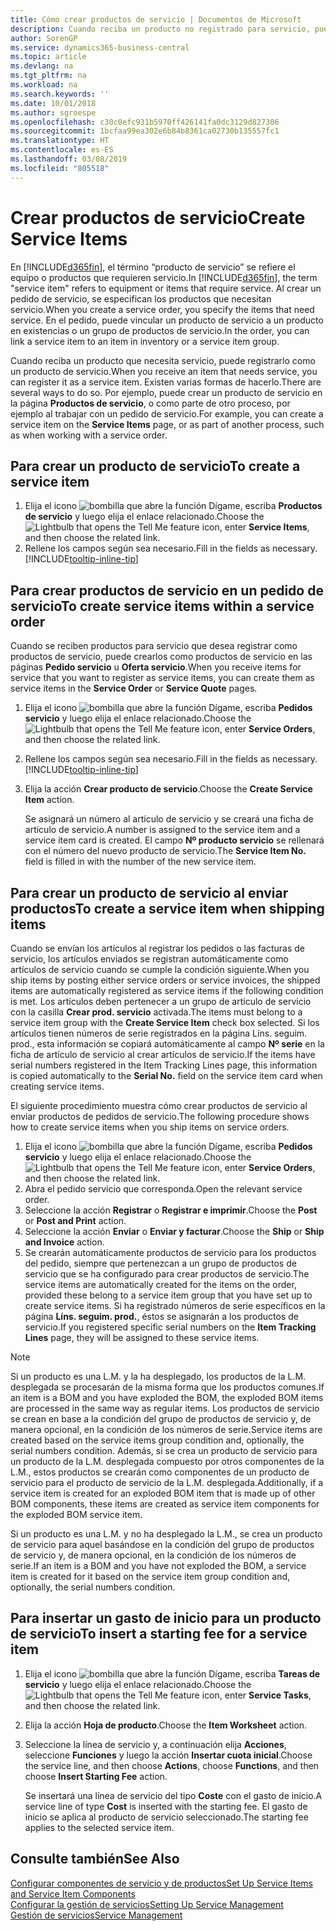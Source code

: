 ```yaml
---
title: Cómo crear productos de servicio | Documentos de Microsoft
description: Cuando reciba un producto no registrado para servicio, puede registrarlo como un producto de servicio.
author: SorenGP
ms.service: dynamics365-business-central
ms.topic: article
ms.devlang: na
ms.tgt_pltfrm: na
ms.workload: na
ms.search.keywords: ''
ms.date: 10/01/2018
ms.author: sgroespe
ms.openlocfilehash: c30c0efc931b5970ff426141fa0dc3129d827306
ms.sourcegitcommit: 1bcfaa99ea302e6b84b8361ca02730b135557fc1
ms.translationtype: HT
ms.contentlocale: es-ES
ms.lasthandoff: 03/08/2019
ms.locfileid: "805518"
---
```

# <a name="create-service-items"></a><span data-ttu-id="3061e-103">Crear productos de servicio</span><span class="sxs-lookup"><span data-stu-id="3061e-103">Create Service Items</span></span>
<span data-ttu-id="3061e-104">En [!INCLUDE[d365fin](includes/d365fin_md.md)], el término “producto de servicio” se refiere el equipo o productos que requieren servicio.</span><span class="sxs-lookup"><span data-stu-id="3061e-104">In [!INCLUDE[d365fin](includes/d365fin_md.md)], the term "service item" refers to equipment or items that require service.</span></span> <span data-ttu-id="3061e-105">Al crear un pedido de servicio, se especifican los productos que necesitan servicio.</span><span class="sxs-lookup"><span data-stu-id="3061e-105">When you create a service order, you specify the items that need service.</span></span> <span data-ttu-id="3061e-106">En el pedido, puede vincular un producto de servicio a un producto en existencias o un grupo de productos de servicio.</span><span class="sxs-lookup"><span data-stu-id="3061e-106">In the order, you can link a service item to an item in inventory or a service item group.</span></span>    

<span data-ttu-id="3061e-107">Cuando reciba un producto que necesita servicio, puede registrarlo como un producto de servicio.</span><span class="sxs-lookup"><span data-stu-id="3061e-107">When you receive an item that needs service, you can register it as a service item.</span></span> <span data-ttu-id="3061e-108">Existen varias formas de hacerlo.</span><span class="sxs-lookup"><span data-stu-id="3061e-108">There are several ways to do so.</span></span> <span data-ttu-id="3061e-109">Por ejemplo, puede crear un producto de servicio en la página **Productos de servicio**, o como parte de otro proceso, por ejemplo al trabajar con un pedido de servicio.</span><span class="sxs-lookup"><span data-stu-id="3061e-109">For example, you can create a service item on the **Service Items** page, or as part of another process, such as when working with a service order.</span></span>   

## <a name="to-create-a-service-item"></a><span data-ttu-id="3061e-110">Para crear un producto de servicio</span><span class="sxs-lookup"><span data-stu-id="3061e-110">To create a service item</span></span>  
1. <span data-ttu-id="3061e-111">Elija el icono ![bombilla que abre la función Dígame](media/ui-search/search_small.png "Dígame que desea hacer"), escriba **Productos de servicio** y luego elija el enlace relacionado.</span><span class="sxs-lookup"><span data-stu-id="3061e-111">Choose the ![Lightbulb that opens the Tell Me feature](media/ui-search/search_small.png "Tell me what you want to do") icon, enter **Service Items**, and then choose the related link.</span></span>
2. <span data-ttu-id="3061e-112">Rellene los campos según sea necesario.</span><span class="sxs-lookup"><span data-stu-id="3061e-112">Fill in the fields as necessary.</span></span> [!INCLUDE[tooltip-inline-tip](includes/tooltip-inline-tip_md.md)]  

## <a name="to-create-service-items-within-a-service-order"></a><span data-ttu-id="3061e-113">Para crear productos de servicio en un pedido de servicio</span><span class="sxs-lookup"><span data-stu-id="3061e-113">To create service items within a service order</span></span>  
<span data-ttu-id="3061e-114">Cuando se reciben productos para servicio que desea registrar como productos de servicio, puede crearlos como productos de servicio en las páginas **Pedido servicio** u **Oferta servicio**.</span><span class="sxs-lookup"><span data-stu-id="3061e-114">When you receive items for service that you want to register as service items, you can create them as service items in the **Service Order** or **Service Quote** pages.</span></span>  

1. <span data-ttu-id="3061e-115">Elija el icono ![bombilla que abre la función Dígame](media/ui-search/search_small.png "Dígame que desea hacer"), escriba **Pedidos servicio** y luego elija el enlace relacionado.</span><span class="sxs-lookup"><span data-stu-id="3061e-115">Choose the ![Lightbulb that opens the Tell Me feature](media/ui-search/search_small.png "Tell me what you want to do") icon, enter **Service Orders**, and then choose the related link.</span></span>  
2. <span data-ttu-id="3061e-116">Rellene los campos según sea necesario.</span><span class="sxs-lookup"><span data-stu-id="3061e-116">Fill in the fields as necessary.</span></span> [!INCLUDE[tooltip-inline-tip](includes/tooltip-inline-tip_md.md)]  
3. <span data-ttu-id="3061e-117">Elija la acción **Crear producto de servicio**.</span><span class="sxs-lookup"><span data-stu-id="3061e-117">Choose the **Create Service Item** action.</span></span>  

    <span data-ttu-id="3061e-118">Se asignará un número al artículo de servicio y se creará una ficha de artículo de servicio.</span><span class="sxs-lookup"><span data-stu-id="3061e-118">A number is assigned to the service item and a service item card is created.</span></span> <span data-ttu-id="3061e-119">El campo **Nº producto servicio** se rellenará con el número del nuevo producto de servicio.</span><span class="sxs-lookup"><span data-stu-id="3061e-119">The **Service Item No.** field is filled in with the number of the new service item.</span></span>

## <a name="to-create-a-service-item-when-shipping-items"></a><span data-ttu-id="3061e-120">Para crear un producto de servicio al enviar productos</span><span class="sxs-lookup"><span data-stu-id="3061e-120">To create a service item when shipping items</span></span>  
<span data-ttu-id="3061e-121">Cuando se envían los artículos al registrar los pedidos o las facturas de servicio, los artículos enviados se registran automáticamente como artículos de servicio cuando se cumple la condición siguiente.</span><span class="sxs-lookup"><span data-stu-id="3061e-121">When you ship items by posting either service orders or service invoices, the shipped items are automatically registered as service items if the following condition is met.</span></span> <span data-ttu-id="3061e-122">Los artículos deben pertenecer a un grupo de artículo de servicio con la casilla **Crear prod. servicio** activada.</span><span class="sxs-lookup"><span data-stu-id="3061e-122">The items must belong to a service item group with the **Create Service Item** check box selected.</span></span> <span data-ttu-id="3061e-123">Si los artículos tienen números de serie registrados en la página Líns. seguim. prod., esta información se copiará automáticamente al campo **Nº serie** en la ficha de artículo de servicio al crear artículos de servicio.</span><span class="sxs-lookup"><span data-stu-id="3061e-123">If the items have serial numbers registered in the Item Tracking Lines page, this information is copied automatically to the **Serial No.** field on the service item card when creating service items.</span></span>  

<span data-ttu-id="3061e-124">El siguiente procedimiento muestra cómo crear productos de servicio al enviar productos de pedidos de servicio.</span><span class="sxs-lookup"><span data-stu-id="3061e-124">The following procedure shows how to create service items when you ship items on service orders.</span></span>  

1. <span data-ttu-id="3061e-125">Elija el icono ![bombilla que abre la función Dígame](media/ui-search/search_small.png "Dígame que desea hacer"), escriba **Pedidos servicio** y luego elija el enlace relacionado.</span><span class="sxs-lookup"><span data-stu-id="3061e-125">Choose the ![Lightbulb that opens the Tell Me feature](media/ui-search/search_small.png "Tell me what you want to do") icon, enter **Service Orders**, and then choose the related link.</span></span>  
2. <span data-ttu-id="3061e-126">Abra el pedido servicio que corresponda.</span><span class="sxs-lookup"><span data-stu-id="3061e-126">Open the relevant service order.</span></span>  
3. <span data-ttu-id="3061e-127">Seleccione la acción **Registrar** o **Registrar e imprimir**.</span><span class="sxs-lookup"><span data-stu-id="3061e-127">Choose the **Post** or **Post and Print** action.</span></span>  
4. <span data-ttu-id="3061e-128">Seleccione la acción **Enviar** o **Enviar y facturar**.</span><span class="sxs-lookup"><span data-stu-id="3061e-128">Choose the **Ship** or **Ship and Invoice** action.</span></span>  
5. <span data-ttu-id="3061e-129">Se crearán automáticamente productos de servicio para los productos del pedido, siempre que pertenezcan a un grupo de productos de servicio que se ha configurado para crear productos de servicio.</span><span class="sxs-lookup"><span data-stu-id="3061e-129">The service items are automatically created for the items on the order, provided these belong to a service item group that you have set up to create service items.</span></span> <span data-ttu-id="3061e-130">Si ha registrado números de serie específicos en la página **Líns. seguim. prod.**, éstos se asignarán a los productos de servicio.</span><span class="sxs-lookup"><span data-stu-id="3061e-130">If you registered specific serial numbers on the **Item Tracking Lines** page, they will be assigned to these service items.</span></span>  

> [!NOTE]  
>  <span data-ttu-id="3061e-131">Si un producto es una L.M. y la ha desplegado, los productos de la L.M. desplegada se procesarán de la misma forma que los productos comunes.</span><span class="sxs-lookup"><span data-stu-id="3061e-131">If an item is a BOM and you have exploded the BOM, the exploded BOM items are processed in the same way as regular items.</span></span> <span data-ttu-id="3061e-132">Los productos de servicio se crean en base a la condición del grupo de productos de servicio y, de manera opcional, en la condición de los números de serie.</span><span class="sxs-lookup"><span data-stu-id="3061e-132">Service items are created based on the service items group condition and, optionally, the serial numbers condition.</span></span> <span data-ttu-id="3061e-133">Además, si se crea un producto de servicio para un producto de la L.M. desplegada compuesto por otros componentes de la L.M., estos productos se crearán como componentes de un producto de servicio para el producto de servicio de la L.M. desplegada.</span><span class="sxs-lookup"><span data-stu-id="3061e-133">Additionally, if a service item is created for an exploded BOM item that is made up of other BOM components, these items are created as service item components for the exploded BOM service item.</span></span>  
>   
>  <span data-ttu-id="3061e-134">Si un producto es una L.M. y no ha desplegado la L.M., se crea un producto de servicio para aquel basándose en la condición del grupo de productos de servicio y, de manera opcional, en la condición de los números de serie.</span><span class="sxs-lookup"><span data-stu-id="3061e-134">If an item is a BOM and you have not exploded the BOM, a service item is created for it based on the service item group condition and, optionally, the serial numbers condition.</span></span>  

## <a name="to-insert-a-starting-fee-for-a-service-item"></a><span data-ttu-id="3061e-135">Para insertar un gasto de inicio para un producto de servicio</span><span class="sxs-lookup"><span data-stu-id="3061e-135">To insert a starting fee for a service item</span></span>
1. <span data-ttu-id="3061e-136">Elija el icono ![bombilla que abre la función Dígame](media/ui-search/search_small.png "Dígame que desea hacer"), escriba **Tareas de servicio** y luego elija el enlace relacionado.</span><span class="sxs-lookup"><span data-stu-id="3061e-136">Choose the ![Lightbulb that opens the Tell Me feature](media/ui-search/search_small.png "Tell me what you want to do") icon, enter **Service Tasks**, and then choose the related link.</span></span>
2. <span data-ttu-id="3061e-137">Elija la acción **Hoja de producto**.</span><span class="sxs-lookup"><span data-stu-id="3061e-137">Choose the **Item Worksheet** action.</span></span>
3. <span data-ttu-id="3061e-138">Seleccione la línea de servicio y, a continuación elija **Acciones**, seleccione **Funciones** y luego la acción **Insertar cuota inicial**.</span><span class="sxs-lookup"><span data-stu-id="3061e-138">Choose the service line, and then choose **Actions**, choose **Functions**, and then choose **Insert Starting Fee** action.</span></span>  

    <span data-ttu-id="3061e-139">Se insertará una línea de servicio del tipo **Coste** con el gasto de inicio.</span><span class="sxs-lookup"><span data-stu-id="3061e-139">A service line of type **Cost** is inserted with the starting fee.</span></span> <span data-ttu-id="3061e-140">El gasto de inicio se aplica al producto de servicio seleccionado.</span><span class="sxs-lookup"><span data-stu-id="3061e-140">The starting fee applies to the selected service item.</span></span>

## <a name="see-also"></a><span data-ttu-id="3061e-141">Consulte también</span><span class="sxs-lookup"><span data-stu-id="3061e-141">See Also</span></span>  
[<span data-ttu-id="3061e-142">Configurar componentes de servicio y de productos</span><span class="sxs-lookup"><span data-stu-id="3061e-142">Set Up Service Items and Service Item Components</span></span>](service-how-setup-service-items.md)  
[<span data-ttu-id="3061e-143">Configurar la gestión de servicios</span><span class="sxs-lookup"><span data-stu-id="3061e-143">Setting Up Service Management</span></span>](service-setup-service.md)  
[<span data-ttu-id="3061e-144">Gestión de servicios</span><span class="sxs-lookup"><span data-stu-id="3061e-144">Service Management</span></span>](service-service.md)  
